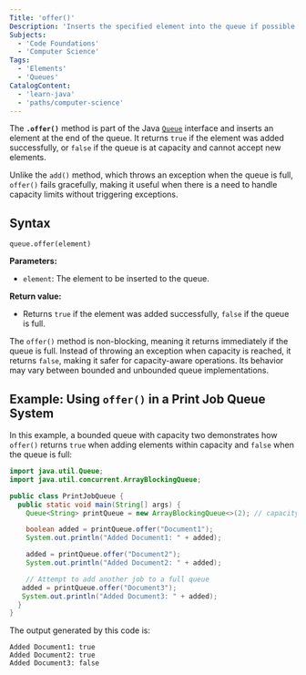 ```yaml
---
Title: 'offer()'
Description: 'Inserts the specified element into the queue if possible without violating capacity limits.'
Subjects:
  - 'Code Foundations'
  - 'Computer Science'
Tags:
  - 'Elements'
  - 'Queues'
CatalogContent:
  - 'learn-java'
  - 'paths/computer-science'
---
```


The **`.offer()`** method is part of the Java [`Queue`](https://www.codecademy.com/resources/docs/java/queue) interface and inserts an element at the end of the queue. It returns `true` if the element was added successfully, or `false` if the queue is at capacity and cannot accept new elements.

Unlike the `add()` method, which throws an exception when the queue is full, `offer()` fails gracefully, making it useful when there is a need to handle capacity limits without triggering exceptions.

## Syntax

```pseudo
queue.offer(element)
```

**Parameters:**

- `element`: The element to be inserted to the queue.

**Return value:**

- Returns `true` if the element was added successfully, `false` if the queue is full.

The `offer()` method is non-blocking, meaning it returns immediately if the queue is full. Instead of throwing an exception when capacity is reached, it returns `false`, making it safer for capacity-aware operations. Its behavior may vary between bounded and unbounded queue implementations.

## Example: Using `offer()` in a Print Job Queue System

In this example, a bounded queue with capacity two demonstrates how `offer()` returns `true` when adding elements within capacity and `false` when the queue is full:

```java
import java.util.Queue;
import java.util.concurrent.ArrayBlockingQueue;

public class PrintJobQueue {
  public static void main(String[] args) {
    Queue<String> printQueue = new ArrayBlockingQueue<>(2); // capacity of 2

    boolean added = printQueue.offer("Document1");
    System.out.println("Added Document1: " + added);

    added = printQueue.offer("Document2");
    System.out.println("Added Document2: " + added);

    // Attempt to add another job to a full queue
   added = printQueue.offer("Document3");
   System.out.println("Added Document3: " + added);
  }
}
```

The output generated by this code is:

```shell
Added Document1: true
Added Document2: true
Added Document3: false
```
